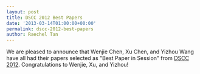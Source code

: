 ```yaml
---
layout: post
title: DSCC 2012 Best Papers
date: '2013-03-14T01:00:00+00:00'
permalink: dscc-2012-best-papers
author: Raechel Tan
---
```

<p>We are pleased to announce that Wenjie Chen, Xu Chen, and Yizhou Wang have all had their papers selected as "Best Paper in Session" from <a href="http://mne.psu.edu/dscc2012/" target="_new">DSCC 2012</a>. Congratulations to Wenjie, Xu, and Yizhou!</p>

